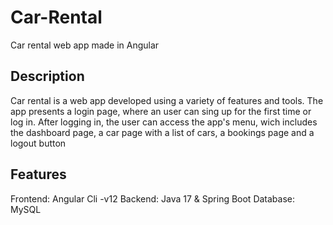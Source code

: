 # Car-Rental
Car rental web app made in Angular

## Description
Car rental is a web app developed using a variety of features and tools. The app presents a login page, where an user can sing up for the first time or log in. After logging in, the user can access the app's menu, wich includes the dashboard page, a car page with a list of cars, a bookings page and a logout button

## Features
Frontend: Angular Cli -v12
Backend: Java 17 & Spring Boot
Database: MySQL
